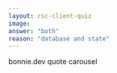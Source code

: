 ```yaml
---
layout: rsc-client-quiz
image: 
answer: "both"
reason: "database and state"
---
```


bonnie.dev quote carousel